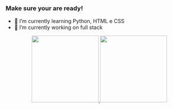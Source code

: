 ### Make sure your are ready!

 - 🌱 I’m currently learning Python, HTML e CSS
 - 🔭 I’m currently working on full stack

<div align="center">
  <a href="https://github.com/Akaruip">
  <img height="180em" src="https://github-readme-stats.vercel.app/api?username=Akaruip&show_icons=true&theme=dark&include_all_comits=true&count_private=true"/>
  <img height="180em" src="https://github-readme-stats.vercel.app/api/top-langs/?username=Akaruip&layout=compact&langs_count=16&theme=dark"/>
</div>
  
